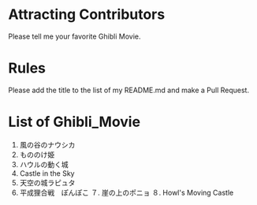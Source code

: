 # Attracting Contributors
Please tell me your favorite Ghibli Movie.

# Rules
Please add the title to the list of my README.md and make a Pull Request.

# List of Ghibli_Movie

1. 風の谷のナウシカ
2. もののけ姫
3. ハウルの動く城
4. Castle in the Sky
5. 天空の城ラピュタ
6. 平成狸合戦　ぽんぽこ
７. 崖の上のポニョ
８. Howl's Moving Castle
